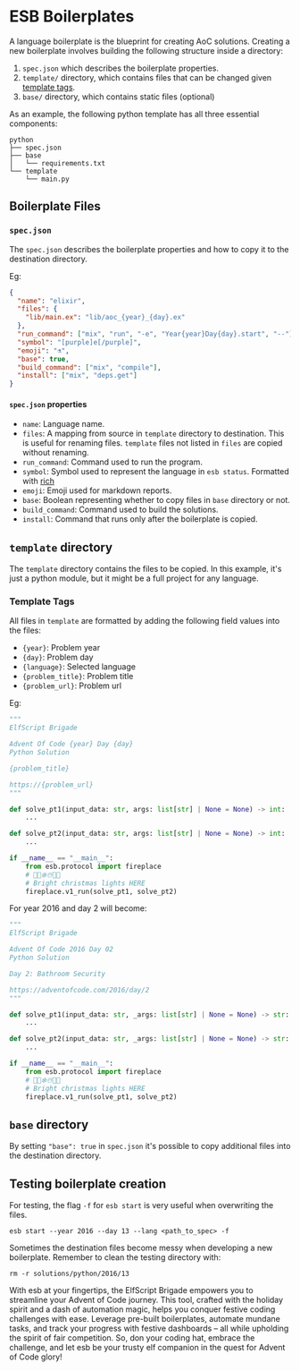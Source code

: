 # ESB Boilerplates

A language boilerplate is the blueprint for creating AoC solutions. Creating a new boilerplate involves building the following structure inside a directory:

1. `spec.json` which describes the boilerplate properties.
2. `template/` directory, which contains files that can be changed given [template tags](#template-tags).
3. `base/` directory, which contains static files (optional)

As an example, the following python template has all three essential components:

```
python
├── spec.json
├── base
│   └── requirements.txt
└── template
    └── main.py
```

## Boilerplate Files

### `spec.json`

The `spec.json` describes the boilerplate properties and how to copy it to the destination directory.

Eg:

```json
{
  "name": "elixir",
  "files": {
    "lib/main.ex": "lib/aoc_{year}_{day}.ex"
  },
  "run_command": ["mix", "run", "-e", "Year{year}Day{day}.start", "--"],
  "symbol": "[purple]e[/purple]",
  "emoji": "⚗️",
  "base": true,
  "build_command": ["mix", "compile"],
  "install": ["mix", "deps.get"]
}
```

#### `spec.json` properties

- `name`: Language name.
- `files`: A mapping from source in `template` directory to destination. This is useful for renaming
  files. `template` files not listed in `files` are copied without renaming.
- `run_command`: Command used to run the program.
- `symbol`: Symbol used to represent the language in `esb status`. Formatted with [rich](https://rich.readthedocs.io/)
- `emoji`: Emoji used for markdown reports.
- `base`: Boolean representing whether to copy files in `base` directory or not.
- `build_command`: Command used to build the solutions.
- `install`: Command that runs only after the boilerplate is copied.

## `template` directory

The `template` directory contains the files to be copied. In this example, it's just a python module, but it might be a full project for any language.

### Template Tags

All files in `template` are formatted by adding the following field values into the files:

- `{year}`: Problem year
- `{day}`: Problem day
- `{language}`: Selected language
- `{problem_title}`: Problem title
- `{problem_url}`: Problem url

Eg:

```python
"""
ElfScript Brigade

Advent Of Code {year} Day {day}
Python Solution

{problem_title}

https://{problem_url}
"""

def solve_pt1(input_data: str, args: list[str] | None = None) -> int:
    ...

def solve_pt2(input_data: str, args: list[str] | None = None) -> int:
    ...

if __name__ == "__main__":
    from esb.protocol import fireplace
    # 🎅🎄❄️☃️🎁🦌
    # Bright christmas lights HERE
    fireplace.v1_run(solve_pt1, solve_pt2)
```

For year 2016 and day 2 will become:

```python
"""
ElfScript Brigade

Advent Of Code 2016 Day 02
Python Solution

Day 2: Bathroom Security

https://adventofcode.com/2016/day/2
"""

def solve_pt1(input_data: str, _args: list[str] | None = None) -> str:
    ...

def solve_pt2(input_data: str, _args: list[str] | None = None) -> str:
    ...

if __name__ == "__main__":
    from esb.protocol import fireplace
    # 🎅🎄❄️☃️🎁🦌
    # Bright christmas lights HERE
    fireplace.v1_run(solve_pt1, solve_pt2)
```

## `base` directory

By setting `"base": true` in `spec.json` it's possible to copy additional files
into the destination directory.

## Testing boilerplate creation

For testing, the flag `-f` for `esb start` is very useful when overwriting the files.

```console
esb start --year 2016 --day 13 --lang <path_to_spec> -f
```

Sometimes the destination files become messy when developing a new boilerplate. Remember to
clean the testing directory with:

```console
rm -r solutions/python/2016/13
```

With esb at your fingertips, the ElfScript Brigade empowers you to streamline your Advent of
Code journey. This tool, crafted with the holiday spirit and a dash of automation magic,
helps you conquer festive coding challenges with ease. Leverage pre-built boilerplates,
automate mundane tasks, and track your progress with festive dashboards – all while upholding
the spirit of fair competition. So, don your coding hat, embrace the challenge, and let esb
be your trusty elf companion in the quest for Advent of Code glory!
